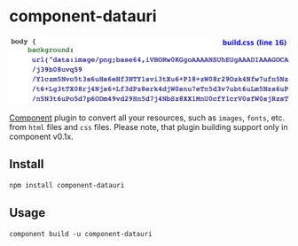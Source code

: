 # component-datauri

![base64 in css](https://raw.githubusercontent.com/industral/component-datauri/master/docs/base64.png)

[Component](https://github.com/component/component) plugin to convert all your resources, such as `images`, `fonts`, etc. from `html` files and `css` files.
Please note, that plugin building support only in component v0.1x.

## Install


    npm install component-datauri


## Usage


    component build -u component-datauri
